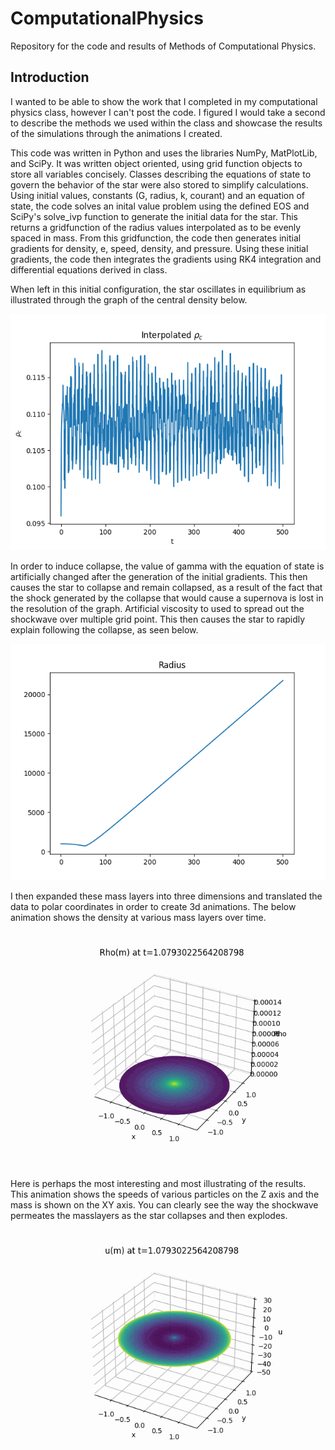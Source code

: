 # ComputationalPhysics
Repository for the code and results of Methods of Computational Physics.

## Introduction

I wanted to be able to show the work that I completed in my computational physics class, however I can't post the code. I figured I would take a second to describe the methods we used within the class and showcase the results of the simulations through the animations I created.

This code was written in Python and uses the libraries NumPy, MatPlotLib, and SciPy. It was written object oriented, using grid function objects to store all variables concisely. Classes describing the equations of state to govern the behavior of the star were also stored to simplify calculations. Using initial values, constants (G, radius, k, courant) and an equation of state, the code solves an inital value problem using the defined EOS and SciPy's solve_ivp function to generate the initial data for the star. This returns a gridfunction of the radius values interpolated as to be evenly spaced in mass. From this gridfunction, the code then generates initial gradients for density, e, speed, density, and pressure. Using these initial gradients, the code then integrates the gradients using RK4 integration and differential equations derived in class. 

When left in this initial configuration, the star oscillates in equilibrium as illustrated through the graph of the central density below.

![oscillation](oscillation.png)

In order to induce collapse, the value of gamma with the equation of state is artificially changed after the generation of the initial gradients. This then causes the star to collapse and remain collapsed, as a result of the fact that the shock generated by the collapse that would cause a supernova is lost in the resolution of the graph. Artificial viscosity to used to spread out the shockwave over multiple grid point. This then causes the star to rapidly explain following the collapse, as seen below.

![radius](Radius512.png)

I then expanded these mass layers into three dimensions and translated the data to polar coordinates in order to create 3d animations. The below animation shows the density at various mass layers over time.

![density_m](rho_m.gif)

Here is perhaps the most interesting and most illustrating of the results. This animation shows the speeds of various particles on the Z axis and the mass is shown on the XY axis. You can clearly see the way the shockwave permeates the masslayers as the star collapses and then explodes.

![u_m](u_m.gif)
